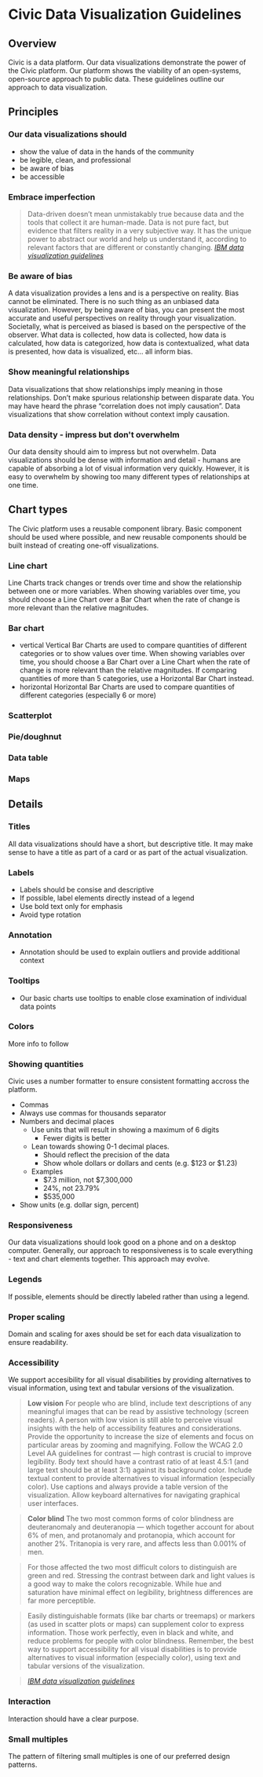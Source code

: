 # Civic Data Visualization Guidelines

## Overview
Civic is a data platform. Our data visualizations demonstrate the power of the Civic platform. Our platform shows the viability of an open-systems, open-source approach to public data. These guidelines outline our approach to data visualization.

## Principles
### Our data visualizations should
* show the value of data in the hands of the community
* be legible, clean, and professional
* be aware of bias
* be accessible

### Embrace imperfection
> Data-driven doesn’t mean unmistakably true because data and the tools that collect it are human-made. Data is not pure fact, but evidence that filters reality in a very subjective way. It has the unique power to abstract our world and help us understand it, according to relevant factors that are different or constantly changing. *[IBM data visualization guidelines](https://www.ibm.com/design/language/experience/data-visualization)*

### Be aware of bias
A data visualization provides a lens and is a perspective on reality. Bias cannot be eliminated. There is no such thing as an unbiased data visualization. However, by being aware of bias, you can present the most accurate and useful perspectives on reality through your visualization. Societally, what is perceived as biased is based on the perspective of the observer. What data is collected, how data is collected, how data is calculated, how data is categorized, how data is contextualized, what data is presented, how data is visualized, etc... all inform bias.

### Show meaningful relationships
Data visualizations that show relationships imply meaning in those relationships. Don’t make spurious relationship between disparate data. You may have heard the phrase “correlation does not imply causation”. Data visualizations that show correlation without context imply causation.

### Data density - impress but don't overwhelm
Our data density should aim to impress but not overwhelm. Data visualizations should be dense with information and detail - humans are capable of absorbing a lot of visual information very quickly. However, it is easy to overwhelm by showing too many different types of relationships at one time.

## Chart types
The Civic platform uses a reusable component library. Basic component should be used where possible, and new reusable components should be built instead of creating one-off visualizations.
### Line chart
Line Charts track changes or trends over time and show the relationship between one or more variables. When showing variables over time, you should choose a Line Chart over a Bar Chart when the rate of change is more relevant than the relative magnitudes.
### Bar chart
* vertical
Vertical Bar Charts are used to compare quantities of different categories or to show values over time. When showing variables over time, you should choose a Bar Chart over a Line Chart when the rate of change is more relevant than the relative magnitudes. If comparing quantities of more than 5 categories, use a Horizontal Bar Chart instead.
* horizontal
Horizontal Bar Charts are used to compare quantities of different categories (especially 6 or more)
### Scatterplot
### Pie/doughnut
### Data table
### Maps

## Details

### Titles
All data visualizations should have a short, but descriptive title. It may make sense to have a title as part of a card or as part of the actual visualization.

### Labels
* Labels should be consise and descriptive
* If possible, label elements directly instead of a legend
* Use bold text only for emphasis
* Avoid type rotation

### Annotation
* Annotation should be used to explain outliers and provide additional context

### Tooltips
* Our basic charts use tooltips to enable close examination of individual data points

### Colors
More info to follow

### Showing quantities
Civic uses a number formatter to ensure consistent formatting accross the platform.
* Commas
 * Always use commas for thousands separator
* Numbers and decimal places
    * Use units that will result in showing a maximum of 6 digits
        * Fewer digits is better
    * Lean towards showing 0-1 decimal places. 
        * Should reflect the precision of the data
        * Show whole dollars or dollars and cents (e.g. $123 or $1.23)
    * Examples
        * $7.3 million, not $7,300,000
        * 24%, not 23.79%
        * $535,000
* Show units (e.g. dollar sign, percent)

### Responsiveness
Our data visualizations should look good on a phone and on a desktop computer. Generally, our approach to responsiveness is to scale everything - text and chart elements together. This approach may evolve.

### Legends
If possible, elements should be directly labeled rather than using a legend. 

### Proper scaling
Domain and scaling for axes should be set for each data visualization to ensure readability.

### Accessibility
We support accesibility for all visual disabilities by providing alternatives to visual information, using text and tabular versions of the visualization. 

>**Low vision**
>For people who are blind, include text descriptions of any meaningful images that can be read by assistive technology (screen readers). A person with low vision is still able to perceive visual insights with the help of accessibility features and considerations.
Provide the opportunity to increase the size of elements and focus on particular areas by zooming and magnifying.
Follow the WCAG 2.0 Level AA guidelines for contrast — high contrast is crucial to improve legibility. Body text should have a contrast ratio of at least 4.5:1 (and large text should be at least 3:1) against its background color.
Include textual content to provide alternatives to visual information (especially color).
Use captions and always provide a table version of the visualization.
Allow keyboard alternatives for navigating graphical user interfaces.

>**Color blind**
>The two most common forms of color blindness are deuteranomaly and deuteranopia — which together account for about 6% of men, and protanomaly and protanopia, which account for another 2%. Tritanopia is very rare, and affects less than 0.001% of men.

>For those affected the two most difficult colors to distinguish are green and red. Stressing the contrast between dark and light values is a good way to make the colors recognizable. While hue and saturation have minimal effect on legibility, brightness differences are far more perceptible.

>Easily distinguishable formats (like bar charts or treemaps) or markers (as used in scatter plots or maps) can supplement color to express information. Those work perfectly, even in black and white, and reduce problems for people with color blindness.
Remember, the best way to support accessibility for all visual disabilities is to provide alternatives to visual information (especially color), using text and tabular versions of the visualization. 

>*[IBM data visualization guidelines](https://www.ibm.com/design/language/experience/data-visualization)*

### Interaction
Interaction should have a clear purpose.

### Small multiples
The pattern of filtering small multiples is one of our preferred design patterns.
